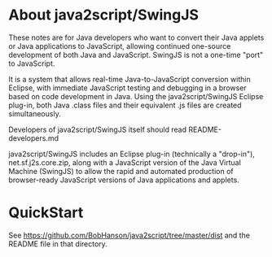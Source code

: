 # About java2script/SwingJS


These notes are for Java developers who want to convert their Java applets or Java applications to 
JavaScript, allowing continued one-source development of both Java and JavaScript. SwingJS is not
a one-time "port" to JavaScript. 

It is a system that allows real-time Java-to-JavaScript conversion
within Eclipse, with immediate JavaScript testing and debugging in a browser based on code development
in Java. Using the java2script/SwingJS Eclipse plug-in, both Java .class files and their equivalent .js files are created simultaneously. 

Developers of java2script/SwingJS itself should read README-developers.md

java2script/SwingJS includes an Eclipse plug-in (technically a "drop-in"), net.sf.j2s.core.zip, 
along with a JavaScript version of the Java Virtual Machine (SwingJS) to allow the rapid and
automated production of browser-ready JavaScript versions of Java applications and applets. 


# QuickStart

See https://github.com/BobHanson/java2script/tree/master/dist and the README file in that directory.
